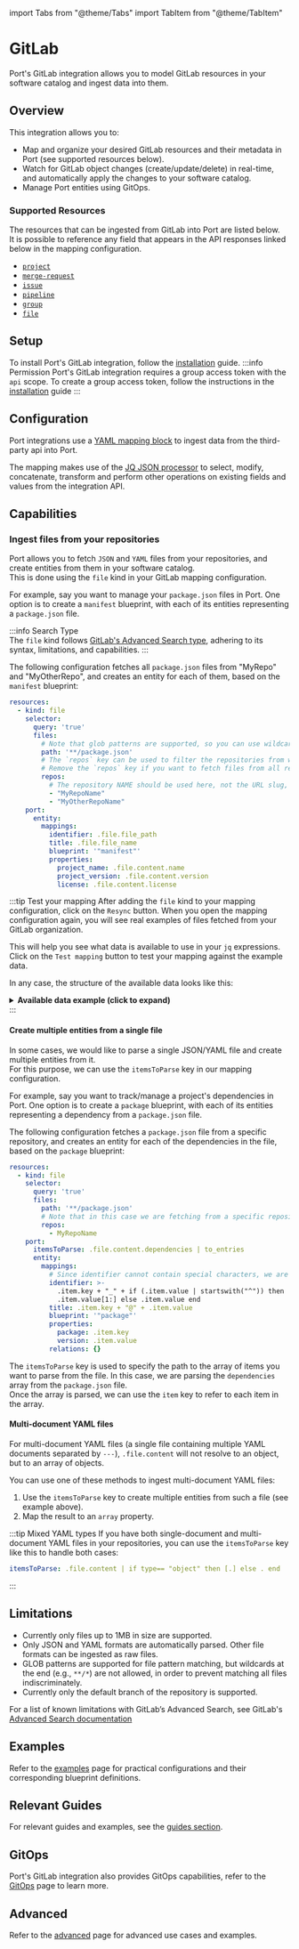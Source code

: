 import Tabs from "@theme/Tabs"
import TabItem from "@theme/TabItem"

# GitLab

Port's GitLab integration allows you to model GitLab resources in your software catalog and ingest data into them.

## Overview

This integration allows you to:

- Map and organize your desired GitLab resources and their metadata in Port (see supported resources below).
- Watch for GitLab object changes (create/update/delete) in real-time, and automatically apply the changes to your software catalog.
- Manage Port entities using GitOps.

### Supported Resources

The resources that can be ingested from GitLab into Port are listed below.  
It is possible to reference any field that appears in the API responses linked below in the mapping configuration.

- [`project`](https://docs.gitlab.com/ee/api/projects.html#get-single-project)
- [`merge-request`](https://docs.gitlab.com/ee/api/merge_requests.html#get-single-mr)
- [`issue`](https://docs.gitlab.com/ee/api/issues.html#get-single-issue)
- [`pipeline`](https://docs.gitlab.com/ee/api/pipelines.html#get-a-single-pipeline)
- [`group`](https://docs.gitlab.com/ee/api/groups.html#details-of-a-group)
- [`file`](https://docs.gitlab.com/ee/api/repository_files.html#get-file-from-repository)

## Setup

To install Port's GitLab integration, follow the [installation](./installation.md#setup) guide.
:::info Permission
Port's GitLab integration requires a group access token with the `api` scope.
To create a group access token, follow the instructions in the [installation](./installation.md#creating-a-gitlab-group-access-token) guide
:::

## Configuration

Port integrations use a [YAML mapping block](/build-your-software-catalog/customize-integrations/configure-mapping#configuration-structure) to ingest data from the third-party api into Port.

The mapping makes use of the [JQ JSON processor](https://stedolan.github.io/jq/manual/) to select, modify, concatenate, transform and perform other operations on existing fields and values from the integration API.

## Capabilities

### Ingest files from your repositories

Port allows you to fetch `JSON` and `YAML` files from your repositories, and create entities from them in your software catalog.  
This is done using the `file` kind in your GitLab mapping configuration.

For example, say you want to manage your `package.json` files in Port. One option is to create a `manifest` blueprint, with each of its entities representing a `package.json` file.

:::info Search Type  
The `file` kind follows [GitLab's Advanced Search type](https://docs.gitlab.com/ee/user/search/advanced_search.html#:~:text=Advanced%20search%20is%20based%20on,Projects/), adhering to its syntax, limitations, and capabilities.
:::

The following configuration fetches all `package.json` files from "MyRepo" and "MyOtherRepo", and creates an entity for each of them, based on the `manifest` blueprint:

```yaml showLineNumbers
resources:
  - kind: file
    selector:
      query: 'true'
      files:
        # Note that glob patterns are supported, so you can use wildcards to match multiple files
        path: '**/package.json'
        # The `repos` key can be used to filter the repositories from which the files will be fetched. 
        # Remove the `repos` key if you want to fetch files from all repository
        repos:
          # The repository NAME should be used here, not the URL slug, e.g. "Repo Name" not "repo-name"
          - "MyRepoName"
          - "MyOtherRepoName"
    port:
      entity:
        mappings:
          identifier: .file.file_path
          title: .file.file_name
          blueprint: '"manifest"'
          properties:
            project_name: .file.content.name
            project_version: .file.content.version
            license: .file.content.license
```

:::tip Test your mapping
After adding the `file` kind to your mapping configuration, click on the `Resync` button. When you open the mapping configuration again, you will see real examples of files fetched from your GitLab organization.

This will help you see what data is available to use in your `jq` expressions.   
Click on the `Test mapping` button to test your mapping against the example data.

In any case, the structure of the available data looks like this:
<details>
<summary><b>Available data example (click to expand)</b></summary>

```json showLineNumbers
{
  "file": {
    "file_name": "package.json",
    "file_path": "package.json",
    "size": 780,
    "encoding": "base64",
    "content_sha256": "d4dffc856dcacdaecb283ba9e47288beb6036d7c4ffff7c65f29057d890ecee9",
    "ref": "main",
    "blob_id": "7f8c2fea237a5cf0e1bcc17135c7c8b9e96edd49",
    "commit_id": "3ac75a99f6faa8ce4570368e6db1038c15f17cfc",
    "last_commit_id": "3ac75a99f6faa8ce4570368e6db1038c15f17cfc",
    "execute_filemode": false,
    "content": {
      "name": "my-awesome-project",
      "version": "1.0.0",
      "description": "A sample Node.js project",
      "main": "index.js",
      "scripts": {
        "start": "node index.js",
        "test": "echo \"Error: no test specified\" && exit 1",
        "build": "echo \"Building the project...\"",
        "lint": "eslint ."
      },
      "repository": {
        "type": "git",
        "url": "git+https://github.com/username/my-awesome-project.git"
      },
      "keywords": [
        "sample",
        "nodejs",
        "project"
      ],
      "author": "Your Name",
      "license": "ISC",
      "bugs": {
        "url": "https://github.com/username/my-awesome-project/issues"
      },
      "homepage": "https://github.com/username/my-awesome-project#readme",
      "dependencies": {
        "@docsly/react": "^1.9.1",
        "@docusaurus/core": "^3.4.0",
        "@docusaurus/plugin-client-redirects": "^3.4.0",
        "@docusaurus/plugin-google-tag-manager": "^3.4.0",
        "@docusaurus/plugin-ideal-image": "^3.4.0",
        "@docusaurus/preset-classic": "^3.4.0",
        "@docusaurus/theme-live-codeblock": "^3.4.0",
        "@easyops-cn/docusaurus-search-local": "^0.44.2",
        "@mdx-js/react": "^3.0.1",
        "@port-labs/docusaurus-plugin-openapi-docs": "^0.0.5",
        "@port-labs/docusaurus-theme-openapi-docs": "^0.0.5",
        "@stackql/docusaurus-plugin-hubspot": "^1.0.1",
        "clsx": "^2.1.1",
        "docusaurus-plugin-hotjar": "^0.0.2",
        "docusaurus-plugin-image-zoom": "^2.0.0",
        "prettier": "^3.3.2",
        "prism-react-renderer": "^2.3.1",
        "react": "^18.3.1",
        "react-dom": "^18.3.1",
        "react-tooltip": "^5.27.1"
      },
      "devDependencies": {
        "@docusaurus/module-type-aliases": "^3.4.0",
        "@docusaurus/tsconfig": "^3.4.0",
        "@docusaurus/types": "^3.4.0",
        "husky": "^9.0.11",
        "pretty-quick": "^4.0.0",
        "typescript": "~5.5.3"
      }
    }
  },
  "repo": {
    "id": 60625101,
    "description": null,
    "name": "pages-test-project",
    "name_with_namespace": "port-labs / pages-test-project",
    "path": "pages-test-project",
    "path_with_namespace": "port-org/pages-test-project",
    "created_at": "2024-08-06T10:31:47.509Z",
    "default_branch": "main",
    "tag_list": [],
    "topics": [],
    "ssh_url_to_repo": "git@gitlab.com:port-org/pages-test-project.git",
    "http_url_to_repo": "https://gitlab.com/port-org/pages-test-project.git",
    "web_url": "https://gitlab.com/port-org/pages-test-project",
    "readme_url": "https://gitlab.com/port-org/pages-test-project/-/blob/main/README.md",
    "forks_count": 0,
    "avatar_url": null,
    "star_count": 0,
    "last_activity_at": "2024-08-14T15:40:56.606Z",
    "namespace": {
      "id": 66136652,
      "name": "port-labs",
      "path": "port-org",
      "kind": "group",
      "full_path": "port-org",
      "parent_id": null,
      "avatar_url": null,
      "web_url": "https://gitlab.com/groups/port-org"
    },
    "container_registry_image_prefix": "registry.gitlab.com/port-org/pages-test-project",
    "_links": {
      "self": "https://gitlab.com/api/v4/projects/60625101",
      "issues": "https://gitlab.com/api/v4/projects/60625101/issues",
      "merge_requests": "https://gitlab.com/api/v4/projects/60625101/merge_requests",
      "repo_branches": "https://gitlab.com/api/v4/projects/60625101/repository/branches",
      "labels": "https://gitlab.com/api/v4/projects/60625101/labels",
      "events": "https://gitlab.com/api/v4/projects/60625101/events",
      "members": "https://gitlab.com/api/v4/projects/60625101/members",
      "cluster_agents": "https://gitlab.com/api/v4/projects/60625101/cluster_agents"
    },
    "packages_enabled": true,
    "empty_repo": false,
    "archived": false,
    "visibility": "private",
    "resolve_outdated_diff_discussions": false,
    "container_expiration_policy": {
      "cadence": "1d",
      "enabled": false,
      "keep_n": 10,
      "older_than": "90d",
      "name_regex": ".*",
      "name_regex_keep": null,
      "next_run_at": "2024-08-07T10:31:47.544Z"
    },
    "repository_object_format": "sha1",
    "issues_enabled": true,
    "merge_requests_enabled": true,
    "wiki_enabled": true,
    "jobs_enabled": true,
    "snippets_enabled": true,
    "container_registry_enabled": true,
    "service_desk_enabled": true,
    "service_desk_address": "contact-project-pages-test-project-60625101-issue-@incoming.gitlab.com",
    "can_create_merge_request_in": true,
    "issues_access_level": "enabled",
    "repository_access_level": "enabled",
    "merge_requests_access_level": "enabled",
    "forking_access_level": "enabled",
    "wiki_access_level": "enabled",
    "builds_access_level": "enabled",
    "snippets_access_level": "enabled",
    "pages_access_level": "private",
    "analytics_access_level": "enabled",
    "container_registry_access_level": "enabled",
    "security_and_compliance_access_level": "private",
    "releases_access_level": "enabled",
    "environments_access_level": "enabled",
    "feature_flags_access_level": "enabled",
    "infrastructure_access_level": "enabled",
    "monitor_access_level": "enabled",
    "model_experiments_access_level": "enabled",
    "model_registry_access_level": "enabled",
    "emails_disabled": false,
    "emails_enabled": true,
    "shared_runners_enabled": true,
    "lfs_enabled": true,
    "creator_id": 6152768,
    "import_url": null,
    "import_type": null,
    "import_status": "none",
    "open_issues_count": 0,
    "description_html": "",
    "updated_at": "2024-08-14T15:40:56.606Z",
    "ci_default_git_depth": 20,
    "ci_forward_deployment_enabled": true,
    "ci_forward_deployment_rollback_allowed": true,
    "ci_job_token_scope_enabled": false,
    "ci_separated_caches": true,
    "ci_allow_fork_pipelines_to_run_in_parent_project": true,
    "ci_id_token_sub_claim_components": [
      "project_path",
      "ref_type",
      "ref"
    ],
    "build_git_strategy": "fetch",
    "keep_latest_artifact": true,
    "restrict_user_defined_variables": false,
    "ci_pipeline_variables_minimum_override_role": "maintainer",
    "runners_token": null,
    "runner_token_expiration_interval": null,
    "group_runners_enabled": true,
    "auto_cancel_pending_pipelines": "enabled",
    "build_timeout": 3600,
    "auto_devops_enabled": false,
    "auto_devops_deploy_strategy": "continuous",
    "ci_push_repository_for_job_token_allowed": false,
    "ci_config_path": "",
    "public_jobs": true,
    "shared_with_groups": [],
    "only_allow_merge_if_pipeline_succeeds": false,
    "allow_merge_on_skipped_pipeline": null,
    "request_access_enabled": true,
    "only_allow_merge_if_all_discussions_are_resolved": false,
    "remove_source_branch_after_merge": true,
    "printing_merge_request_link_enabled": true,
    "merge_method": "merge",
    "squash_option": "default_off",
    "enforce_auth_checks_on_uploads": true,
    "suggestion_commit_message": null,
    "merge_commit_template": null,
    "squash_commit_template": null,
    "issue_branch_template": null,
    "warn_about_potentially_unwanted_characters": true,
    "autoclose_referenced_issues": true,
    "approvals_before_merge": 0,
    "mirror": false,
    "external_authorization_classification_label": "",
    "marked_for_deletion_at": null,
    "marked_for_deletion_on": null,
    "requirements_enabled": true,
    "requirements_access_level": "enabled",
    "security_and_compliance_enabled": true,
    "pre_receive_secret_detection_enabled": false,
    "compliance_frameworks": [],
    "issues_template": null,
    "merge_requests_template": null,
    "ci_restrict_pipeline_cancellation_role": "developer",
    "merge_pipelines_enabled": false,
    "merge_trains_enabled": false,
    "merge_trains_skip_train_allowed": false,
    "only_allow_merge_if_all_status_checks_passed": false,
    "allow_pipeline_trigger_approve_deployment": false,
    "prevent_merge_without_jira_issue": false,
    "permissions": {
      "project_access": null,
      "group_access": {
        "access_level": 50,
        "notification_level": 3
      }
    }
  }
}
```
</details>
:::

#### Create multiple entities from a single file

In some cases, we would like to parse a single JSON/YAML file and create multiple entities from it.  
For this purpose, we can use the `itemsToParse` key in our mapping configuration.

For example, say you want to track/manage a project's dependencies in Port. One option is to create a `package` blueprint, with each of its entities representing a dependency from a `package.json` file.

The following configuration fetches a `package.json` file from a specific repository, and creates an entity for each of the dependencies in the file, based on the `package` blueprint:

```yaml showLineNumbers
resources:
  - kind: file
    selector:
      query: 'true'
      files:
        path: '**/package.json'
        # Note that in this case we are fetching from a specific repository
        repos:
          - MyRepoName
    port:
      itemsToParse: .file.content.dependencies | to_entries
      entity:
        mappings:
          # Since identifier cannot contain special characters, we are using jq to remove them
          identifier: >-
            .item.key + "_" + if (.item.value | startswith("^")) then
            .item.value[1:] else .item.value end
          title: .item.key + "@" + .item.value
          blueprint: '"package"'
          properties:
            package: .item.key
            version: .item.value
          relations: {}
```

The `itemsToParse` key is used to specify the path to the array of items you want to parse from the file. In this case, we are parsing the `dependencies` array from the `package.json` file.  
Once the array is parsed, we can use the `item` key to refer to each item in the array.

#### Multi-document YAML files

For multi-document YAML files (a single file containing multiple YAML documents separated by `---`), `.file.content` will not resolve to an object, but to an array of objects.

You can use one of these methods to ingest multi-document YAML files:

1. Use the `itemsToParse` key to create multiple entities from such a file (see example above).
2. Map the result to an `array` property.

:::tip Mixed YAML types
If you have both single-document and multi-document YAML files in your repositories, you can use the `itemsToParse` key like this to handle both cases:

```yaml
itemsToParse: .file.content | if type== "object" then [.] else . end
```
:::

## Limitations

- Currently only files up to 1MB in size are supported.
- Only JSON and YAML formats are automatically parsed. Other file formats can be ingested as raw files.
- GLOB patterns are supported for file pattern matching, but wildcards at the end (e.g., `**/*`) are not allowed, in order to prevent matching all files indiscriminately.
- Currently only the default branch of the repository is supported.

For a list of known limitations with GitLab’s Advanced Search, see GitLab's [Advanced Search documentation](https://docs.gitlab.com/ee/user/search/advanced_search.html#known-issues)

## Examples

Refer to the [examples](./examples.md) page for practical configurations and their corresponding blueprint definitions.

## Relevant Guides

For relevant guides and examples, see the [guides section](https://docs.getport.io/guides?tags=GitLab).

## GitOps

Port's GitLab integration also provides GitOps capabilities, refer to the [GitOps](./gitops/gitops.md) page to learn more.

## Advanced

Refer to the [advanced](./advanced.md) page for advanced use cases and examples.